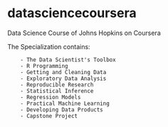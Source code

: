 datasciencecoursera
===================

Data Science Course of Johns Hopkins on Coursera 


The Specialization contains:
        
        - The Data Scientist's Toolbox
        - R Programming
        - Getting and Cleaning Data
        - Exploratory Data Analysis
        - Reproducible Research
        - Statistical Inference
        - Regression Models
        - Practical Machine Learning
        - Developing Data Products
        - Capstone Project
